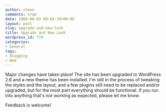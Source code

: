 ```yaml
---
author: slowe
comments: true
date: 2008-08-03 09:04:19+00:00
layout: post
slug: upgrade-and-new-look
title: Upgrade and New Look
wordpress_id: 779
categories:
- General
tags:
- Blogging
- Web
---
```


Major changes have taken place! The site has been upgraded to WordPress 2.6 and a new theme has been installed. I'm still in the process of tweaking the styles and the layout, and a few plugins still need to be replaced and/or upgraded, but for the most part everything should be functional. If you run into anything that's not working as expected, please let me know.

Feedback is welcome!
